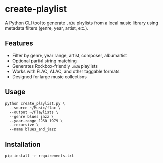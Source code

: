 # create-playlist

A Python CLI tool to generate `.m3u` playlists from a local music library using metadata filters (genre, year, artist, etc.).

## Features
- Filter by genre, year range, artist, composer, albumartist
- Optional partial string matching
- Generates Rockbox-friendly `.m3u` playlists
- Works with FLAC, ALAC, and other taggable formats
- Designed for large music collections

## Usage
```
python create_playlist.py \
  --source ~/Music/flac \
  --output ~/Playlists \
  --genre blues jazz \
  --year-range 1960 1979 \
  --recursive \
  --name blues_and_jazz
```

## Installation
`pip install -r requirements.txt`
